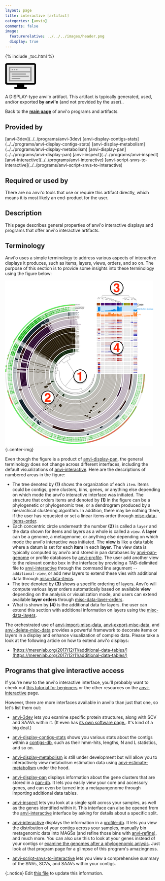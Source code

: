 ```yaml
---
layout: page
title: interactive [artifact]
categories: [anvio]
comments: false
image:
  featurerelative: ../../../images/header.png
  display: true
---
```



{% include _toc.html %}


<img src="../../images/icons/DISPLAY.png" alt="DISPLAY" style="width:100px; border:none" />

A DISPLAY-type anvi'o artifact. This artifact is typically generated, used, and/or exported **by anvi'o** (and not provided by the user)..

Back to the **[main page](../../)** of anvi'o programs and artifacts.

## Provided by


<p style="text-align: left" markdown="1"><span class="artifact-p">[anvi-3dev](../../programs/anvi-3dev)</span> <span class="artifact-p">[anvi-display-contigs-stats](../../programs/anvi-display-contigs-stats)</span> <span class="artifact-p">[anvi-display-metabolism](../../programs/anvi-display-metabolism)</span> <span class="artifact-p">[anvi-display-pan](../../programs/anvi-display-pan)</span> <span class="artifact-p">[anvi-inspect](../../programs/anvi-inspect)</span> <span class="artifact-p">[anvi-interactive](../../programs/anvi-interactive)</span> <span class="artifact-p">[anvi-script-snvs-to-interactive](../../programs/anvi-script-snvs-to-interactive)</span></p>


## Required or used by


There are no anvi'o tools that use or require this artifact directly, which means it is most likely an end-product for the user.


## Description

This page describes general properties of anvi'o interactive displays and programs that offer anvi'o interactive artifacts.

## Terminology

Anvi'o uses a simple terminology to address various aspects of interactive displays it produces, such as items, layers, views, orders, and so on. The purpose of this section is to provide some insights into these terminology using the figure below:

![an anvi'o display](../../images/anvio_display_template.png){:.center-img}

Even though the figure is a product of <span class="artifact-n">[anvi-display-pan](/software/anvio/help/main/programs/anvi-display-pan)</span>, the general terminology does not change across different interfaces, including the default visualizations of <span class="artifact-n">[anvi-interactive](/software/anvio/help/main/programs/anvi-interactive)</span>. Here are the descriptions of numbered areas in the figure:

* The tree denoted by **(1)** shows the organization of each `item`. Items could be contigs, gene clusters, bins, genes, or anything else depending on which mode the anvi'o interactive interface was initiated. The structure that orders items and denoted by **(1)** in the figure can be a phylogenetic or phylogenomic tree, or a dendrogram produced by a hierarchical clustering algorithm. In addition, there may be nothing there, if the user has requested or set a linear items order through <span class="artifact-n">[misc-data-items-order](/software/anvio/help/main/artifacts/misc-data-items-order)</span>.
* Each concentric circle underneath the number **(2)** is called a `layer` and the data shown for items and layers as a whole is called a `view`. A **layer** can be a genome, a metagenome, or anything else depending on which mode the anvi'o interactive was initiated. The **view** is like a data table where a datum is set for each **item** in each **layer**. The view data is typically computed by anvi’o and stored in pan databases by <span class="artifact-n">[anvi-pan-genome](/software/anvio/help/main/programs/anvi-pan-genome)</span> or profile databases by <span class="artifact-n">[anvi-profile](/software/anvio/help/main/programs/anvi-profile)</span>. The user add another view to the relevant combo box in the interface by providing a TAB-delimited file to <span class="artifact-n">[anvi-interactive](/software/anvio/help/main/programs/anvi-interactive)</span> through the command line argument `--additional-view`, or add new layers to extend these vies with additional data through <span class="artifact-n">[misc-data-items](/software/anvio/help/main/artifacts/misc-data-items)</span>.
* The tree denoted by **(3)** shows a specific ordering of layers. Anvi'o will compute various layer orders automatically based on available **view** depending on the analysis or visualization mode, and users can extend available **layer orders** through <span class="artifact-n">[misc-data-layer-orders](/software/anvio/help/main/artifacts/misc-data-layer-orders)</span>.
* What is shown by **(4)** is the additional data for layers. the user can extend this section with additional information on layers using the <span class="artifact-n">[misc-data-layers](/software/anvio/help/main/artifacts/misc-data-layers)</span>.

The orchestrated use of <span class="artifact-n">[anvi-import-misc-data](/software/anvio/help/main/programs/anvi-import-misc-data)</span>, <span class="artifact-n">[anvi-export-misc-data](/software/anvio/help/main/programs/anvi-export-misc-data)</span>, and <span class="artifact-n">[anvi-delete-misc-data](/software/anvio/help/main/programs/anvi-delete-misc-data)</span> provides a powerful framework to decorate items or layers in a display and enhance visualization of complex data. Please take a look at the following article on how to extend anvi'o displays:

* [https://merenlab.org/2017/12/11/additional-data-tables/](https://merenlab.org/2017/12/11/additional-data-tables/)

## Programs that give interactive access

If you're new to the anvi'o interactive interface, you'll probably want to check out [this tutorial for beginners](http://merenlab.org/tutorials/interactive-interface/) or the other resources on the  <span class="artifact-n">[anvi-interactive](/software/anvio/help/main/programs/anvi-interactive)</span> page. 

However, there are more interfaces available in anvi'o than just that one, so let's list them out: 

- <span class="artifact-n">[anvi-3dev](/software/anvio/help/main/programs/anvi-3dev)</span> lets you examine specific protein structures, along with SCV and SAAVs within it. (It even has [its own software page.](http://merenlab.org/software/anvi-3dev/). It's kind of a big deal.)

- <span class="artifact-n">[anvi-display-contigs-stats](/software/anvio/help/main/programs/anvi-display-contigs-stats)</span> shows you various stats about the contigs within a <span class="artifact-n">[contigs-db](/software/anvio/help/main/artifacts/contigs-db)</span>, such as their hmm-hits, lengths, N and L statistics, and so on.

- <span class="artifact-n">[anvi-display-metabolism](/software/anvio/help/main/programs/anvi-display-metabolism)</span> is still under development but will allow you to interactively view metabolism estimation data using <span class="artifact-n">[anvi-estimate-metabolism](/software/anvio/help/main/programs/anvi-estimate-metabolism)</span> under the hood. 

- <span class="artifact-n">[anvi-display-pan](/software/anvio/help/main/programs/anvi-display-pan)</span> displays information about the gene clusters that are stored in a <span class="artifact-n">[pan-db](/software/anvio/help/main/artifacts/pan-db)</span>. It lets you easily view your core and accessory genes, and can even be turned into a metapangenome through importing additional data tables. 

- <span class="artifact-n">[anvi-inspect](/software/anvio/help/main/programs/anvi-inspect)</span> lets you look at a single split across your samples, as well as the genes identified within it. This interface can also be opened from the <span class="artifact-n">[anvi-interactive](/software/anvio/help/main/programs/anvi-interactive)</span> interface by asking for details about a specific split. 

- <span class="artifact-n">[anvi-interactive](/software/anvio/help/main/programs/anvi-interactive)</span> displays the information in a <span class="artifact-n">[profile-db](/software/anvio/help/main/artifacts/profile-db)</span>. It lets you view the distribution of your contigs across your samples, manually bin metagenomic data into MAGSs (and refine those bins with <span class="artifact-n">[anvi-refine](/software/anvio/help/main/programs/anvi-refine)</span>), and much more. You can also use this to look at your genes instead of your contigs or [examine the genomes after a phylogenomic anlysis](http://merenlab.org/2017/06/07/phylogenomics/). Just look at that program page for a glimpse of this program's amazingness. 

- <span class="artifact-n">[anvi-script-snvs-to-interactive](/software/anvio/help/main/programs/anvi-script-snvs-to-interactive)</span> lets you view a comprehensive summary of the SNVs, SCVs, and SAAVs within your contigs. 



{:.notice}
Edit [this file](https://github.com/merenlab/anvio/tree/master/anvio/docs/artifacts/interactive.md) to update this information.

